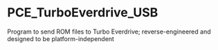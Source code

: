 # PCE_TurboEverdrive_USB
Program to send ROM files to Turbo Everdrive; reverse-engineered and designed to be platform-independent
